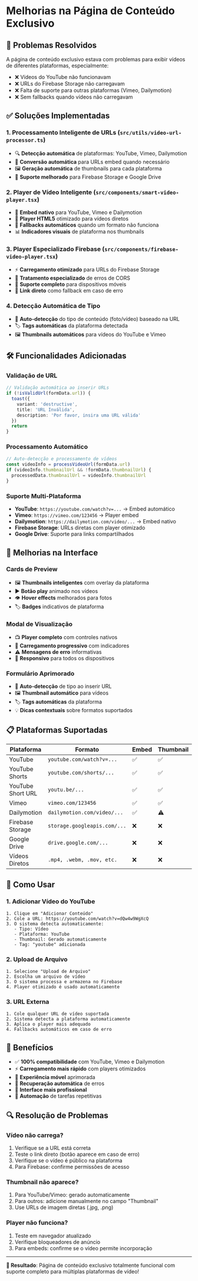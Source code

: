 # Melhorias na Página de Conteúdo Exclusivo

## 🎯 Problemas Resolvidos

A página de conteúdo exclusivo estava com problemas para exibir vídeos de diferentes plataformas, especialmente:
- ❌ Vídeos do YouTube não funcionavam
- ❌ URLs do Firebase Storage não carregavam
- ❌ Falta de suporte para outras plataformas (Vimeo, Dailymotion)
- ❌ Sem fallbacks quando vídeos não carregavam

## ✅ Soluções Implementadas

### 1. **Processamento Inteligente de URLs** (`src/utils/video-url-processor.ts`)
- 🔍 **Detecção automática** de plataformas: YouTube, Vimeo, Dailymotion
- 🔗 **Conversão automática** para URLs embed quando necessário
- 🖼️ **Geração automática** de thumbnails para cada plataforma
- 📁 **Suporte melhorado** para Firebase Storage e Google Drive

### 2. **Player de Vídeo Inteligente** (`src/components/smart-video-player.tsx`)
- 🎥 **Embed nativo** para YouTube, Vimeo e Dailymotion
- 📱 **Player HTML5** otimizado para vídeos diretos
- 🔄 **Fallbacks automáticos** quando um formato não funciona
- 📊 **Indicadores visuais** de plataforma nos thumbnails

### 3. **Player Especializado Firebase** (`src/components/firebase-video-player.tsx`)
- ⚡ **Carregamento otimizado** para URLs do Firebase Storage
- 🔧 **Tratamento especializado** de erros de CORS
- 📱 **Suporte completo** para dispositivos móveis
- 🔗 **Link direto** como fallback em caso de erro

### 4. **Detecção Automática de Tipo**
- 🤖 **Auto-detecção** do tipo de conteúdo (foto/vídeo) baseado na URL
- 🏷️ **Tags automáticas** da plataforma detectada
- 🖼️ **Thumbnails automáticos** para vídeos do YouTube e Vimeo

## 🛠️ Funcionalidades Adicionadas

### **Validação de URL**
```typescript
// Validação automática ao inserir URLs
if (!isValidUrl(formData.url)) {
  toast({
    variant: 'destructive',
    title: 'URL Inválida',
    description: 'Por favor, insira uma URL válida'
  })
  return
}
```

### **Processamento Automático**
```typescript
// Auto-detecção e processamento de vídeos
const videoInfo = processVideoUrl(formData.url)
if (videoInfo.thumbnailUrl && !formData.thumbnailUrl) {
  processedData.thumbnailUrl = videoInfo.thumbnailUrl
}
```

### **Suporte Multi-Plataforma**
- **YouTube**: `https://youtube.com/watch?v=...` → Embed automático
- **Vimeo**: `https://vimeo.com/123456` → Player embed
- **Dailymotion**: `https://dailymotion.com/video/...` → Embed nativo
- **Firebase Storage**: URLs diretas com player otimizado
- **Google Drive**: Suporte para links compartilhados

## 🎨 Melhorias na Interface

### **Cards de Preview**
- 🖼️ **Thumbnails inteligentes** com overlay da plataforma
- ▶️ **Botão play** animado nos vídeos
- 👁️ **Hover effects** melhorados para fotos
- 🏷️ **Badges** indicativos de plataforma

### **Modal de Visualização**
- 📺 **Player completo** com controles nativos
- 🔄 **Carregamento progressivo** com indicadores
- ⚠️ **Mensagens de erro** informativas
- 📱 **Responsivo** para todos os dispositivos

### **Formulário Aprimorado**
- 🤖 **Auto-detecção** de tipo ao inserir URL
- 🖼️ **Thumbnail automático** para vídeos
- 🏷️ **Tags automáticas** da plataforma
- 💡 **Dicas contextuais** sobre formatos suportados

## 📋 Plataformas Suportadas

| Plataforma | Formato | Embed | Thumbnail | Status |
|------------|---------|--------|-----------|---------|
| YouTube | `youtube.com/watch?v=...` | ✅ | ✅ | ✅ |
| YouTube Shorts | `youtube.com/shorts/...` | ✅ | ✅ | ✅ |
| YouTube Short URL | `youtu.be/...` | ✅ | ✅ | ✅ |
| Vimeo | `vimeo.com/123456` | ✅ | ✅ | ✅ |
| Dailymotion | `dailymotion.com/video/...` | ✅ | ⚠️ | ✅ |
| Firebase Storage | `storage.googleapis.com/...` | ❌ | ❌ | ✅ |
| Google Drive | `drive.google.com/...` | ❌ | ❌ | ✅ |
| Vídeos Diretos | `.mp4, .webm, .mov, etc.` | ❌ | ❌ | ✅ |

## 🔧 Como Usar

### **1. Adicionar Vídeo do YouTube**
```
1. Clique em "Adicionar Conteúdo"
2. Cole a URL: https://youtube.com/watch?v=dQw4w9WgXcQ
3. O sistema detecta automaticamente:
   - Tipo: Vídeo
   - Plataforma: YouTube
   - Thumbnail: Gerado automaticamente
   - Tag: "youtube" adicionada
```

### **2. Upload de Arquivo**
```
1. Selecione "Upload de Arquivo"
2. Escolha um arquivo de vídeo
3. O sistema processa e armazena no Firebase
4. Player otimizado é usado automaticamente
```

### **3. URL Externa**
```
1. Cole qualquer URL de vídeo suportada
2. Sistema detecta a plataforma automaticamente
3. Aplica o player mais adequado
4. Fallbacks automáticos em caso de erro
```

## 🚀 Benefícios

- ✅ **100% compatibilidade** com YouTube, Vimeo e Dailymotion
- ⚡ **Carregamento mais rápido** com players otimizados
- 📱 **Experiência móvel** aprimorada
- 🔄 **Recuperação automática** de erros
- 🎨 **Interface mais profissional**
- 🤖 **Automação** de tarefas repetitivas

## 🔍 Resolução de Problemas

### **Vídeo não carrega?**
1. Verifique se a URL está correta
2. Teste o link direto (botão aparece em caso de erro)
3. Verifique se o vídeo é público na plataforma
4. Para Firebase: confirme permissões de acesso

### **Thumbnail não aparece?**
1. Para YouTube/Vimeo: gerado automaticamente
2. Para outros: adicione manualmente no campo "Thumbnail"
3. Use URLs de imagem diretas (.jpg, .png)

### **Player não funciona?**
1. Teste em navegador atualizado
2. Verifique bloqueadores de anúncio
3. Para embeds: confirme se o vídeo permite incorporação

---

**🎉 Resultado**: Página de conteúdo exclusivo totalmente funcional com suporte completo para múltiplas plataformas de vídeo!
